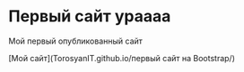 # Первый сайт ураааа
Мой первый опубликованный сайт
  
[Мой сайт](TorosyanIT.github.io/первый сайт на Bootstrap/)
         
